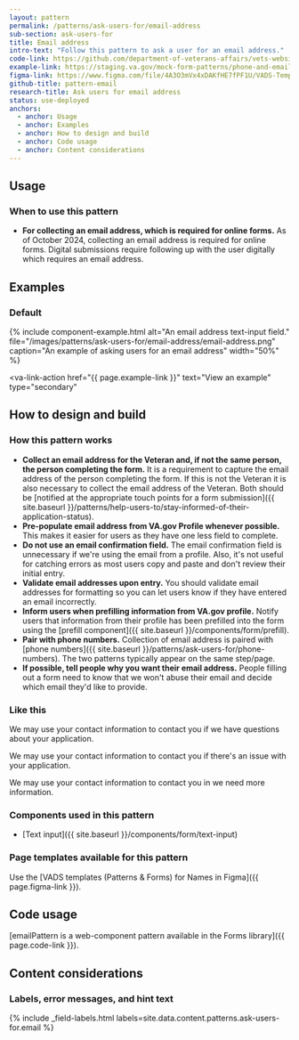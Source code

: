 ```yaml
---
layout: pattern
permalink: /patterns/ask-users-for/email-address
sub-section: ask-users-for
title: Email address
intro-text: "Follow this pattern to ask a user for an email address."
code-link: https://github.com/department-of-veterans-affairs/vets-website/blob/main/src/platform/forms-system/src/js/web-component-patterns/emailPattern.jsx
example-link: https://staging.va.gov/mock-form-patterns/phone-and-email-address
figma-link: https://www.figma.com/file/4A3O3mVx4xDAKfHE7fPF1U/VADS-Templates-(Patterns-%26-Forms)?type=design&node-id=2987%3A39070&mode=design&t=Y0LWxs33fRITMh6x-1
github-title: pattern-email
research-title: Ask users for email address
status: use-deployed
anchors:
  - anchor: Usage
  - anchor: Examples
  - anchor: How to design and build
  - anchor: Code usage
  - anchor: Content considerations
---
```


## Usage

### When to use this pattern

* **For collecting an email address, which is required for online forms.** As of October 2024, collecting an email address is required for online forms. Digital submissions require following up with the user digitally which requires an email address.

## Examples

### Default

{% include component-example.html alt="An email address text-input field." file="/images/patterns/ask-users-for/email-address/email-address.png" caption="An example of asking users for an email address" width="50%" %}

<va-link-action
  href="{{ page.example-link }}"
  text="View an example"
  type="secondary"
></va-link-action>

## How to design and build

### How this pattern works

* **Collect an email address for the Veteran and, if not the same person, the person completing the form.** It is a requirement to capture the email address of the person completing the form. If this is not the Veteran it is also necessary to collect the email address of the Veteran. Both should be [notified at the appropriate touch points for a form submission]({{ site.baseurl }}/patterns/help-users-to/stay-informed-of-their-application-status).
* **Pre-populate email address from VA.gov Profile whenever possible.** This makes it easier for users as they have one less field to complete.
* **Do not use an email confirmation field.** The email confirmation field is unnecessary if we're using the email from a profile. Also, it's not useful for catching errors as most users copy and paste and don't review their initial entry.
* **Validate email addresses upon entry.** You should validate email addresses for formatting so you can let users know if they have entered an email incorrectly.
* **Inform users when prefilling information from VA.gov profile.** Notify users that information from their profile has been prefilled into the form using the [prefill component]({{ site.baseurl }}/components/form/prefill).
* **Pair with phone numbers.** Collection of email address is paired with [phone numbers]({{ site.baseurl }}/patterns/ask-users-for/phone-numbers). The two patterns typically appear on the same step/page.
* **If possible, tell people why you want their email address.** People filling out a form need to know that we won't abuse their email and decide which email they'd like to provide.

<div class="do-dont">
<div class="do-dont__do">
<h3 class="do-dont__heading">Like this</h3>
<div class="do-dont__content" markdown="1">

We may use your contact information to contact you if we have questions about your application.

We may use your contact information to contact you if there's an issue with your application.

We may use your contact information to contact you in we need more information.

</div>
</div>
</div>

### Components used in this pattern

* [Text input]({{ site.baseurl }}/components/form/text-input)

### Page templates available for this pattern

Use the [VADS templates (Patterns & Forms) for Names in Figma]({{ page.figma-link }}).

## Code usage

[emailPattern is a web-component pattern available in the Forms library]({{ page.code-link }}).

## Content considerations

### Labels, error messages, and hint text

{% include _field-labels.html labels=site.data.content.patterns.ask-users-for.email %}
